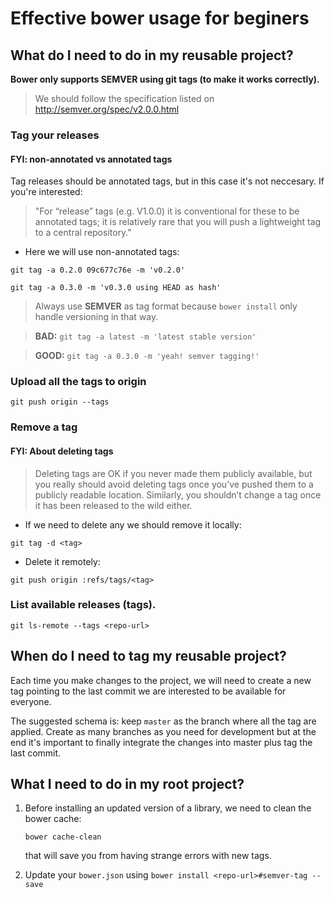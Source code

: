 # Effective bower usage for beginers

## What do I need to do in my reusable project?

**Bower only supports SEMVER using git tags (to make it works correctly).**

> We should follow the specification listed on http://semver.org/spec/v2.0.0.html

### Tag your releases

#### FYI: non-annotated vs annotated tags

Tag releases should be annotated tags, but in this case it's not neccesary. If you're interested:

> "For “release” tags (e.g. V1.0.0) it is conventional for these to be annotated tags; it is relatively rare that you will push a lightweight tag to a central repository."

* Here we will use non-annotated tags:

`git tag -a 0.2.0 09c677c76e -m 'v0.2.0'`

`git tag -a 0.3.0 -m 'v0.3.0 using HEAD as hash'`

> Always use **SEMVER** as tag format because `bower install` only handle 
> versioning in that way.

> **BAD:** `git tag -a latest -m 'latest stable version'`

> **GOOD:** `git tag -a 0.3.0 -m 'yeah! semver tagging!'`

### Upload all the tags to origin

`git push origin --tags`

### Remove a tag

#### FYI: About deleting tags

> Deleting tags are OK if you never made them publicly available, but you really should avoid deleting tags 
once you’ve pushed them to a publicly readable location. Similarly, you shouldn’t change a tag once it has 
been released to the wild either.

- If we need to delete any we should remove it locally:

`git tag -d <tag>`

- Delete it remotely:

`git push origin :refs/tags/<tag>`

### List available releases (tags).

`git ls-remote --tags <repo-url>`

## When do I need to tag my reusable project?

Each time you make changes to the project, we will need to create a new 
tag pointing to the last commit we are interested to be available for 
everyone.

The suggested schema is: keep `master` as the branch where all the tag are
applied. Create as many branches as you need for development but at the end it's 
important to finally integrate the changes into master plus tag the last commit.

## What I need to do in my root project?

1. Before installing an updated version of a library, we need to clean the bower 
   cache:

    `bower cache-clean`

   that will save you from having strange errors with new tags.
   
2. Update your `bower.json` using `bower install <repo-url>#semver-tag --save`

